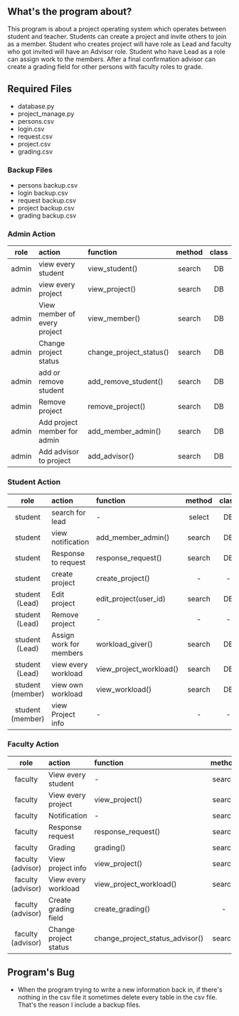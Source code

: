 ## What's the program about?
This program is about a project operating system which operates between student and teacher. Students can create a project and invite others to join as a member.
Student who creates project will have role as Lead and faculty who got invited will have an Advisor role. Student who have Lead as a role can assign work to the members.
After a final confirmation advisor can create a grading field for other persons with faculty roles to grade.

## Required Files

- database.py
- project_manage.py
- persons.csv
- login.csv
- request.csv
- project.csv
- grading.csv

### Backup Files

- persons backup.csv
- login backup.csv
- request backup.csv
- project backup.csv
- grading backup.csv

### Admin Action
|       role        | action                       | function                        | method | class |
|:-----------------:|:-----------------------------|:--------------------------------|:------:|:-----:|
|       admin       | view every student           | view_student()                  | search |  DB   |
|       admin       | view every project           | view_project()                  | search |  DB   |
|       admin       | View member of every project | view_member()                   | search |  DB   |
|       admin       | Change project status        | change_project_status()         | search |  DB   |
|       admin       | add or remove student        | add_remove_student()            | search |  DB   |
|       admin       | Remove project               | remove_project()                | search |  DB   |
|       admin       | Add project member for admin | add_member_admin()              | search |  DB   |
|       admin       | Add advisor to project       | add_advisor()                   | search |  DB   |

### Student Action
|       role        | action                       | function                        | method | class |
|:-----------------:|:-----------------------------|:--------------------------------|:------:|:-----:|
|      student      | search for lead              | -                               | select |  DB   |
|      student      | view notification            | add_member_admin()              | search |  DB   |
|      student      | Response to request          | response_request()              | search |  DB   |
|      student      | create project               | create_project()                |   -    |   -   |
|  student (Lead)   | Edit project                 | edit_project(user_id)           | search |  DB   |
|  student (Lead)   | Remove project               | -                               |   -    |   -   |
|  student (Lead)   | Assign work for members      | workload_giver()                | search |  DB   |
|  student (Lead)   | view every workload          | view_project_workload()         | search |  DB   |
| student (member)  | view own workload            | view_workload()                 | search |  DB   |
| student (member)  | view Project info            | -                               |   -    |   -   |

### Faculty Action
|       role        | action                       | function                        | method | class |
|:-----------------:|:-----------------------------|:--------------------------------|:------:|:-----:|
|      faculty      | View every student           | -                               | search |  DB   |
|      faculty      | View every project           | view_project()                  | search |  DB   |
|      faculty      | Notification                 | -                               | search |  DB   |
|      faculty      | Response request             | response_request()              | search |  DB   |
|      faculty      | Grading                      | grading()                       | search |  DB   |
| faculty (advisor) | View project info            | view_project()                  | search |  DB   |
| faculty (advisor) | View every workload          | view_project_workload()         | search |  DB   |
| faculty (advisor) | Create grading field         | create_grading()                |   -    |   -   |
| faculty (advisor) | Change project status        | change_project_status_advisor() | search |  DB   |

## Program's Bug

- When the program trying to write a new information back in, if there's nothing in the csv file it sometimes delete every table in the csv file. That's the reason I include a backup files.